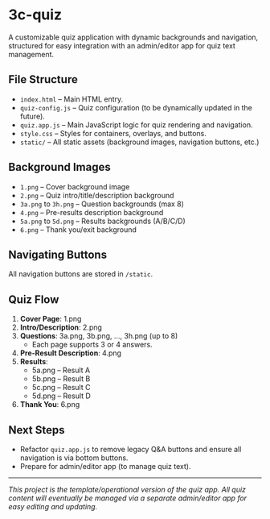 # 3c-quiz

A customizable quiz application with dynamic backgrounds and navigation, structured for easy integration with an admin/editor app for quiz text management.

## File Structure

- `index.html` – Main HTML entry.
- `quiz-config.js` – Quiz configuration (to be dynamically updated in the future).
- `quiz.app.js` – Main JavaScript logic for quiz rendering and navigation.
- `style.css` – Styles for containers, overlays, and buttons.
- `static/` – All static assets (background images, navigation buttons, etc.)

## Background Images

- `1.png`  – Cover background image
- `2.png`  – Quiz intro/title/description background
- `3a.png` to `3h.png` – Question backgrounds (max 8)
- `4.png`  – Pre-results description background
- `5a.png` to `5d.png` – Results backgrounds (A/B/C/D)
- `6.png`  – Thank you/exit background

## Navigating Buttons

All navigation buttons are stored in `/static`.

## Quiz Flow

1. **Cover Page**: 1.png
2. **Intro/Description**: 2.png
3. **Questions**: 3a.png, 3b.png, ..., 3h.png (up to 8)
   - Each page supports 3 or 4 answers.
4. **Pre-Result Description**: 4.png
5. **Results**:
   - 5a.png – Result A
   - 5b.png – Result B
   - 5c.png – Result C
   - 5d.png – Result D
6. **Thank You**: 6.png

## Next Steps

- Refactor `quiz.app.js` to remove legacy Q&A buttons and ensure all navigation is via bottom buttons.
- Prepare for admin/editor app (to manage quiz text).

---

*This project is the template/operational version of the quiz app. All quiz content will eventually be managed via a separate admin/editor app for easy editing and updating.*
